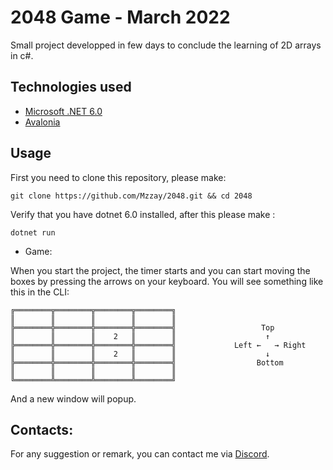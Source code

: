 # 2048 Game - March 2022

Small project developped in few days to conclude the learning of 2D arrays in c\#. 

## Technologies used
- [Microsoft .NET 6.0](https://dotnet.microsoft.com/en-us/download/dotnet/6.0)
- [Avalonia](https://avaloniaui.net/)

## Usage
First you need to clone this repository, please make:
``` 
git clone https://github.com/Mzzay/2048.git && cd 2048
```

Verify that you have dotnet 6.0 installed, after this please make :
``` 
dotnet run
```

* Game:

When you start the project, the timer starts and you can start moving the boxes by pressing the arrows on your keyboard.
You will see something like this in the CLI:
``` 
╔════════╦════════╦════════╦════════╗
║        ║        ║        ║        ║
╠════════╬════════╬════════╬════════╣                   Top
║        ║        ║    2   ║        ║                    ↑
╠════════╬════════╬════════╬════════╣             Left ←   → Right
║        ║        ║    2   ║        ║                    ↓
╠════════╬════════╬════════╬════════╣                  Bottom
║        ║        ║        ║        ║
╚════════╩════════╩════════╩════════╝       
``` 

And a new window will popup. 

## Contacts:
For any suggestion or remark, you can contact me via [Discord](https://discord.com/users/498432113666818058).  
